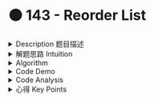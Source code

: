 # 🟠 143 - Reorder List

<details>

<summary>Description 题目描述 </summary>

You are given the head of a singly linked-list. The list can be represented as:

```
L0 → L1 → … → Ln - 1 → Ln
```

_Reorder the list to be on the following form:_

```
L0 → Ln → L1 → Ln - 1 → L2 → Ln - 2 → …
```

You may not modify the values in the list's nodes. Only nodes themselves may be changed.

</details>

<details>

<summary>解题思路 Intuition </summary>



</details>

<details>

<summary>Algorithm </summary>

The problem is to rearrange a given linked list in a specific order. The new order is such that the first element is followed by the last, then second, then second last, and so on. This can be done by dividing the problem into three parts:

1. <mark style="color:green;">**Find the middle of the linked list**</mark><mark style="color:green;">:</mark> The first step is to divide the linked list into two halves. The first half will be the nodes from the start to the middle, and the second half will be from the middle to the end of the list. We can use the slow and fast pointers technique to find the middle of the list, where the slow pointer moves one node at a time and the fast pointer moves two nodes at a time. When the fast pointer reaches the end, the slow pointer will be at the middle.
2. <mark style="color:green;">**Reverse the second half of the list**</mark><mark style="color:green;">:</mark> Next, we need to reverse the second half of the list. This can be done using a simple iterative approach where we maintain three pointers: `prev`, `current`, and `next`.
3. <mark style="color:green;">**Merge the two halves**</mark><mark style="color:green;">:</mark> Finally, we merge the two halves by taking one node alternately from each half <mark style="color:green;">**(first from the first half, then from the second half, and so on).**</mark>

```
Original list:            1 -> 2 -> 3 -> 4 -> 5
After finding middle:     1 -> 2 -> 3, and 4 -> 5
After reversing second:   1 -> 2 -> 3, and 5 -> 4
After merging:            1 -> 5 -> 2 -> 4 -> 3
```

```
Original list:            1 -> 2 -> 3 -> 4
After finding middle:     1 -> 2 and 3 -> 4
After reversing second:   1 -> 2 and 4 -> 3
After merging:            1 -> 4 -> 2 -> 3
```

</details>

<details>

<summary>Code Demo </summary>

```java
class Solution {
    public void reorderList(ListNode head) {
        if (head == null || head.next == null) {
            return;
        }
        
        ListNode midNode = findMid(head); // find mid
        ListNode secondHalfStart = midNode.next; // find the start of second half
        midNode.next = null; // Break the connection between the two halves
        ListNode reversedHalf = reverseList(secondHalfStart); // reverse the second half 
        mergeList(head, reversedHalf); // merge
    }

    // step 1: find the mid node
    // step 2: reverse the second half
    // step 3: taking one node alternately from each half
    // odd num of nodes: append mid 

    private ListNode findMid(ListNode head) {
        ListNode slow = head;
        ListNode fast = head;
        ListNode prev = null;
        while (fast != null && fast.next != null) {
            prev = slow;
            slow = slow.next;
            fast = fast.next.next;
        }
        if (fast != null) { // list length is even
            return slow;
        } else {
            return prev;
        }
    }

    // 2: params should be the midNode
    private ListNode reverseList(ListNode head) {
        if (head == null || head.next == null) {
            return head;
        }

        ListNode prev = null;
        ListNode curr = head;
        while (curr != null) {
            ListNode nextTemp = curr.next;
            curr.next = prev;
            // move to next
            prev = curr;
            curr = nextTemp;
        }
        return prev;
    }

    // 3. pick alternatively from each half => merge in place 
    // First Half:  1 -> 2 -> 3
    // Reversed Second Half: 5 -> 4
    private void mergeList(ListNode h1, ListNode h2) {
        while (h1 != null && h2 != null) {
            // store the next node to a variable to avoid losing access
            ListNode temp1 = h1.next; // temp1 = 2
            ListNode temp2 = h2.next; // temp2 = 4

            h1.next = h2; // Append h2 after h1. // 1->5

            if (temp1 == null) { // Break if h1 has no remaining nodes.
                break;
            }
            h2.next = temp1; // 1->5->2

            h1 = temp1; // h1=2
            h2 = temp2; // h2=3
        }
        
    }
}
```

</details>

<details>

<summary>Code Analysis</summary>



</details>

<details>

<summary>心得 Key Points</summary>



</details>
